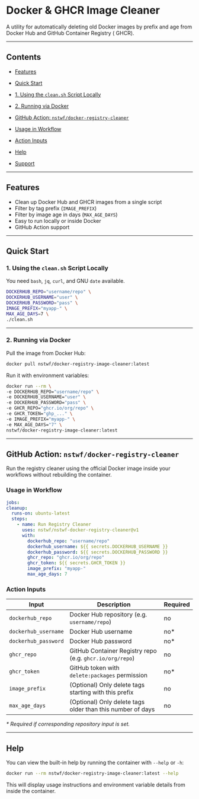 # Docker & GHCR Image Cleaner

A utility for automatically deleting old Docker images by prefix and age from Docker Hub and GitHub Container Registry (
GHCR).

---

## Contents

* [ Features ](#features)
* [Quick Start](#quick-start)

* [ 1. Using the `clean.sh` Script Locally ](#1-using-the-cleansh-script-locally)
* [2. Running via Docker](#2-running-via-docker)
* [GitHub Action: `nstwf/docker-registry-cleaner`](#github-action-nstwfdocker-registry-cleaner)

* [ Usage in Workflow ](#usage-in-workflow)
* [Action Inputs](#action-inputs)
* [Help](#help)
* [Support](#support)

---

## Features

* Clean up Docker Hub and GHCR images from a single script
* Filter by tag prefix (`IMAGE_PREFIX`)
* Filter by image age in days (`MAX_AGE_DAYS`)
* Easy to run locally or inside Docker
* GitHub Action support

---

## Quick Start

### 1. Using the `clean.sh` Script Locally

You need `bash`, `jq`, `curl`, and GNU `date` available.

```bash
DOCKERHUB_REPO="username/repo" \
DOCKERHUB_USERNAME="user" \
DOCKERHUB_PASSWORD="pass" \
IMAGE_PREFIX="myapp-" \
MAX_AGE_DAYS=7 \
./clean.sh
```

---

### 2. Running via Docker

Pull the image from Docker Hub:

  ```bash
  docker pull nstwf/docker-registry-image-cleaner:latest
  ```

Run it with environment variables:

  ```bash
  docker run --rm \
  -e DOCKERHUB_REPO="username/repo" \
  -e DOCKERHUB_USERNAME="user" \
  -e DOCKERHUB_PASSWORD="pass" \
  -e GHCR_REPO="ghcr.io/org/repo" \
  -e GHCR_TOKEN="ghp_..." \
  -e IMAGE_PREFIX="myapp-" \
  -e MAX_AGE_DAYS="7" \
  nstwf/docker-registry-image-cleaner:latest
  ```

---

## GitHub Action: `nstwf/docker-registry-cleaner`

Run the registry cleaner using the official Docker image inside your workflows without rebuilding the container.

### Usage in Workflow

  ```yaml
jobs:
  cleanup:
    runs-on: ubuntu-latest
    steps:
      - name: Run Registry Cleaner
        uses: nstwf/nstwf-docker-registry-cleaner@v1
        with:
          dockerhub_repo: "username/repo"
          dockerhub_username: ${{ secrets.DOCKERHUB_USERNAME }}
          dockerhub_password: ${{ secrets.DOCKERHUB_PASSWORD }}
          ghcr_repo: "ghcr.io/org/repo"
          ghcr_token: ${{ secrets.GHCR_TOKEN }}
          image_prefix: "myapp-"
          max_age_days: 7
  ```

### Action Inputs

| Input                | Description                                                | Required |
|----------------------|------------------------------------------------------------|----------|
| `dockerhub_repo`     | Docker Hub repository (e.g. `username/repo`)               | no       |
| `dockerhub_username` | Docker Hub username                                        | no\*     |
| `dockerhub_password` | Docker Hub password                                        | no\*     |
| `ghcr_repo`          | GitHub Container Registry repo (e.g. `ghcr.io/org/repo`)   | no       |
| `ghcr_token`         | GitHub token with `delete:packages` permission             | no\*     |
| `image_prefix`       | (Optional) Only delete tags starting with this prefix      | no       |
| `max_age_days`       | (Optional) Only delete tags older than this number of days | no       |

*\* Required if corresponding repository input is set.*

---

## Help

You can view the built-in help by running the container with `--help` or `-h`:

  ```bash
  docker run --rm nstwf/docker-registry-image-cleaner:latest --help
  ```

This will display usage instructions and environment variable details from inside the container.